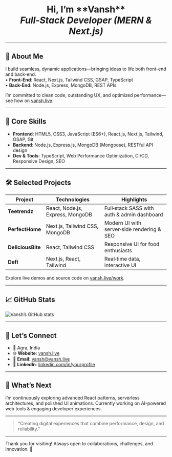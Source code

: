 <!-- Hero Section -->
<h1 align="center">
  Hi, I’m **Vansh**
  <br>
  <em>Full‑Stack Developer (MERN & Next.js)</em>
</h1>

---

## 🚀 About Me
I build seamless, dynamic applications—bringing ideas to life both front-end and back-end.  
• **Front-End**: React, Next.js, Tailwind CSS, GSAP, TypeScript  
• **Back-End**: Node.js, Express, MongoDB, REST APIs  

I’m committed to clean code, outstanding UX, and optimized performance—see how on [vansh.live](https://vansh.live).

---

## 💼 Core Skills

- **Frontend**: HTML5, CSS3, JavaScript (ES6+), React.js, Next.js, Tailwind, GSAP, Git  
- **Backend**: Node.js, Express.js, MongoDB (Mongoose), RESTful API design  
- **Dev & Tools**: TypeScript, Web Performance Optimization, CI/CD, Responsive Design, SEO

---

## 🛠️ Selected Projects

| Project          | Technologies                          | Highlights |
|------------------|----------------------------------------|------------|
| **Teetrendz**     | React, Node.js, Express, MongoDB       | Full‑stack SASS with auth & admin dashboard |
| **PerfectHome**   | Next.js, Tailwind CSS, MongoDB         | Modern UI with server‑side rendering & SEO |
| **DeliciousBite** | React, Tailwind CSS                    | Responsive UI for food enthusiasts |
| **Defi**          | Next.js, React, Tailwind               | Real‑time data, interactive UI |

Explore live demos and source code on [vansh.live/work](https://vansh.live).

---

## 📈 GitHub Stats

![Vansh’s GitHub stats](https://github-readme-stats.vercel.app/api?username=Vansh-SHARMA&show_icons=true&theme=default)

---

## 🤝 Let’s Connect

- 📍 Agra, India  
- 🌐 **Website**: [vansh.live](https://vansh.live)  
- 📧 **Email**: vansh@vansh.live  
- 🔗 **LinkedIn**: [linkedin.com/in/yourprofile](#)  

---

## 🎯 What’s Next
I’m continuously exploring advanced React patterns, serverless architectures, and polished UI animations. Currently working on AI-powered web tools & engaging developer experiences.

---

> “Creating digital experiences that combine performance, design, and reliability.”

---

Thank you for visiting! Always open to collaborations, challenges, and innovation. 🚀

